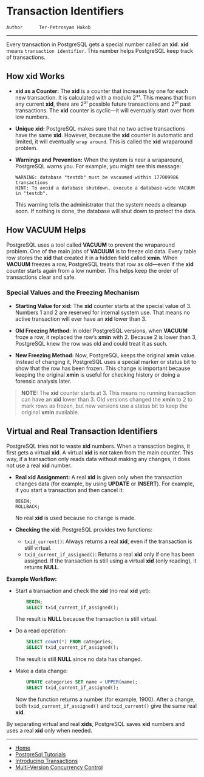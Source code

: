 # Transaction Identifiers

```info
Author      Ter-Petrosyan Hakob
```

---

Every transaction in PostgreSQL gets a special number called an **xid**. **xid** means `transaction identifier`. 
This number helps PostgreSQL keep track of transactions.

## How xid Works

- **xid as a Counter:** The **xid** is a counter that increases by one for each new transaction. It is 
    calculated with a modulo 2³¹. This means that from any current **xid**, there are 2³¹ possible future 
    transactions and 2³¹ past transactions. The **xid** counter is cyclic—it will eventually start over from low numbers.

- **Unique xid:** PostgreSQL makes sure that no two active transactions have the same **xid**. However, because the **xid** 
    counter is automatic and limited, it will eventually `wrap around`. This is called the **xid** wraparound problem.

- **Warnings and Prevention:** When the system is near a wraparound, PostgreSQL warns you. For example, you might see this message:
    ```
    WARNING: database "testdb" must be vacuumed within 177009986 transactions
    HINT: To avoid a database shutdown, execute a database-wide VACUUM in "testdb".
    ```
    This warning tells the administrator that the system needs a cleanup soon. If nothing is done, the database will shut down to protect the data.


## How VACUUM Helps

PostgreSQL uses a tool called **VACUUM** to prevent the wraparound problem. One of the main jobs of **VACUUM** is to freeze old data. 
Every table row stores the **xid** that created it in a hidden field called **xmin**. When **VACUUM** freezes a row, PostgreSQL treats that row as old—even if the **xid** counter starts again from a low number. This helps keep the order of transactions clear and safe.

### Special Values and the Freezing Mechanism

- **Starting Value for xid:** The **xid** counter starts at the special value of 3. Numbers 1 and 2 are reserved for internal system use. 
    That means no active transaction will ever have an **xid** lower than 3.

- **Old Freezing Method:** In older PostgreSQL versions, when **VACUUM** froze a row, it replaced the row’s **xmin** with 2. 
    Because 2 is lower than 3, PostgreSQL knew the row was old and could treat it as such.

- **New Freezing Method:** Now, PostgreSQL keeps the original **xmin** value. Instead of changing it, PostgreSQL uses a special 
    marker or status bit to show that the row has been frozen. This change is important because keeping the original **xmin** 
    is useful for checking history or doing a forensic analysis later.

> **NOTE:** The **xid** counter starts at 3. This means no running transaction can have an **xid** lower than 3. 
> Old versions changed the **xmin** to 2 to mark rows as frozen, but new versions use a status bit to keep the original **xmin** available.


## Virtual and Real Transaction Identifiers

PostgreSQL tries not to waste **xid** numbers. When a transaction begins, it first gets a virtual **xid**. 
A virtual **xid** is not taken from the main counter. This way, if a transaction only reads data without making any 
changes, it does not use a real **xid** number.

- **Real xid Assignment:** A real **xid** is given only when the transaction changes data 
    (for example, by using **UPDATE** or **INSERT**). For example, if you start a transaction and then cancel it:
    ```
    BEGIN;
    ROLLBACK;
    ```    
    No real **xid** is used because no change is made.

- **Checking the xid:** PostgreSQL provides two functions:
    - `txid_current()`: Always returns a real **xid**, even if the transaction is still virtual.
    - `txid_current_if_assigned()`: Returns a real **xid** only if one has been assigned. If the transaction 
        is still using a virtual **xid** (only reading), it returns **NULL**.

**Example Workflow:**

- Start a transaction and check the **xid** (no real **xid** yet):
    ```sql
        BEGIN;
        SELECT txid_current_if_assigned();
    ```
    The result is **NULL** because the transaction is still virtual.
- Do a read operation:
    
    ```sql
        SELECT count(*) FROM categories;
        SELECT txid_current_if_assigned();
    ```
    
    The result is still **NULL** since no data has changed.
- Make a data change:
    
    ```sql
        UPDATE categories SET name = UPPER(name);
        SELECT txid_current_if_assigned();
    ```   
    
    Now the function returns a number (for example, 1900). After a change, 
    both `txid_current_if_assigned()` and `txid_current()` give the same real **xid**.  

By separating virtual and real **xids**, PostgreSQL saves **xid** numbers and uses a real **xid** only when needed.    

---

- [Home](./../../README.md)
- [PostgreSql Tutorials](./../tutorials.md)
- [Introducing Transactions](./1_Introducing_transactions.md)
- [Multi-Version Concurrency Control](./3_Multi_Version_Concurrency_Control.md)
